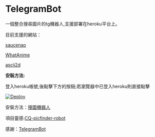 # TelegramBot

一個整合搜尋圖片的tg機器人,支援部署在heroku平台上。

目前支援的網站：

[saucenao](https://saucenao.com/)

[WhatAnime](https://trace.moe/)

[ascii2d](https://ascii2d.net/)



**安裝方法:**

登入heroku帳號,後點擊下方的按鈕;若瀏覽器中已登入heroku則直接點擊

[![Deploy](https://www.herokucdn.com/deploy/button.svg)](https://heroku.com/deploy)



安裝方法：[搜圖機器人](http://weinb.top/index.php/2020/06/09/photo/)



項目靈感:[CQ-picfinder-robot](https://github.com/Tsuk1ko/CQ-picfinder-robot)

感謝：[TelegramBot](https://github.com/akashin/TelegramBot)
